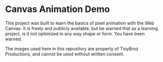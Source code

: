 # Canvas Animation Demo

This project was built to learn the basics of pixel animation with the Web Canvas. It is freely and publicly available, but be warned that as a learning project, is it not optimized in any way shape or form. You have been warned.

The images used here in this repository are property of TinyBroz Productions, and cannot be used without written consent.